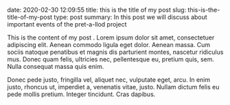   date: 2020-02-30 12:09:55
  title: this is the title of my post
  slug: this-is-the-title-of-my-post
  type: post
  summary: In this post we will discuss about important events of the pret-a-llod project

  This is the content of my post . Lorem ipsum dolor sit amet, consectetuer adipiscing elit. 
  Aenean commodo ligula eget dolor. Aenean massa. Cum sociis natoque penatibus et magnis dis parturient montes, nascetur ridiculus mus. 
  Donec quam felis, ultricies nec, pellentesque eu, pretium quis, sem. Nulla consequat massa quis enim. 
  
  Donec pede justo, fringilla vel, aliquet nec, vulputate eget, arcu. In enim justo, rhoncus ut, imperdiet a, venenatis vitae, justo. Nullam dictum felis eu pede mollis pretium. Integer tincidunt. Cras dapibus. 
